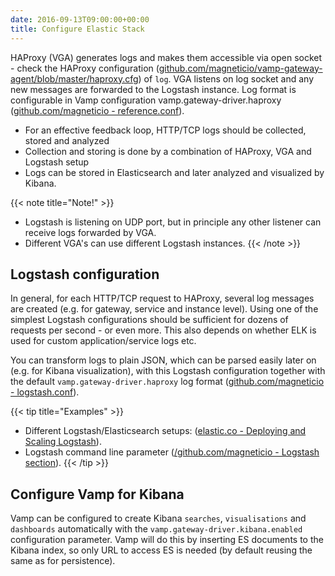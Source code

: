 ```yaml
---
date: 2016-09-13T09:00:00+00:00
title: Configure Elastic Stack
---
```


HAProxy (VGA) generates logs and makes them accessible via open socket - check the HAProxy configuration ([github.com/magneticio/vamp-gateway-agent/blob/master/haproxy.cfg](https://github.com/magneticio/vamp-gateway-agent/blob/master/haproxy.cfg)) of `log`.
VGA listens on log socket and any new messages are forwarded to the Logstash instance.
Log format is configurable in Vamp configuration vamp.gateway-driver.haproxy ([github.com/magneticio - reference.conf](https://github.com/magneticio/vamp/blob/master/bootstrap/src/main/resources/reference.conf)).

* For an effective feedback loop, HTTP/TCP logs should be collected, stored and analyzed
* Collection and storing is done by a combination of HAProxy, VGA and Logstash setup
* Logs can be stored in Elasticsearch and later analyzed and visualized by Kibana.

{{< note title="Note!" >}}
* Logstash is listening on UDP port, but in principle any other listener can receive logs forwarded by VGA. 
* Different VGA's can use different Logstash instances.
{{< /note >}}

## Logstash configuration
In general, for each HTTP/TCP request to HAProxy, several log messages are created (e.g. for gateway, service and instance level).
Using one of the simplest Logstash configurations should be sufficient for dozens of requests per second - or even more.
This also depends on whether ELK is used for custom application/service logs etc.

You can transform logs to plain JSON, which can be parsed easily later on (e.g. for Kibana visualization), with this Logstash configuration together with the default `vamp.gateway-driver.haproxy` log format ([github.com/magneticio - logstash.conf](https://github.com/magneticio/vamp-docker/blob/master/clique-base/logstash/logstash.conf)).

{{< tip title="Examples" >}}

* Different Logstash/Elasticsearch setups: ([elastic.co - Deploying and Scaling Logstash](https://www.elastic.co/guide/en/logstash/current/deploying-and-scaling.html)).
* Logstash command line parameter ([/github.com/magneticio - Logstash section](https://github.com/magneticio/vamp-docker/blob/master/quick-start-marathon/supervisord.conf)).
{{< /tip >}}

## Configure Vamp for Kibana
 
Vamp can be configured to create Kibana `searches`, `visualisations` and `dashboards` automatically with the `vamp.gateway-driver.kibana.enabled` configuration parameter.
Vamp will do this by inserting ES documents to the Kibana index, so only URL to access ES is needed (by default reusing the same as for persistence).  






